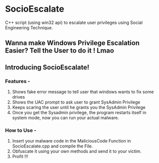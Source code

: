 # SocioEscalate
C++ script (using win32 api) to escalate user privileges using Social Engineering Technique.

## Wanna make Windows Privilege Escalation Easier? Tell the User to do it ! Lmao
## Introducing SocioEscalate!
### Features -
1) Shows fake error message to tell user that windows wants to fix some drives
2) Shows the UAC prompt to ask user to grant SysAdmin Privilege
3) Keeps scaring the user until he grants you the SysAdmin Privilege
4) Once you get the Sysadmin privilege, the program restarts itself in system mode, now you can run your actual malware.

### How to Use - 
1) Insert your malware code in the MaliciousCode Function in SocioEscalate.cpp and compile the File.
2) Obfuscate it using your own methods and send it to your victim.
3) Profit !!!
 
